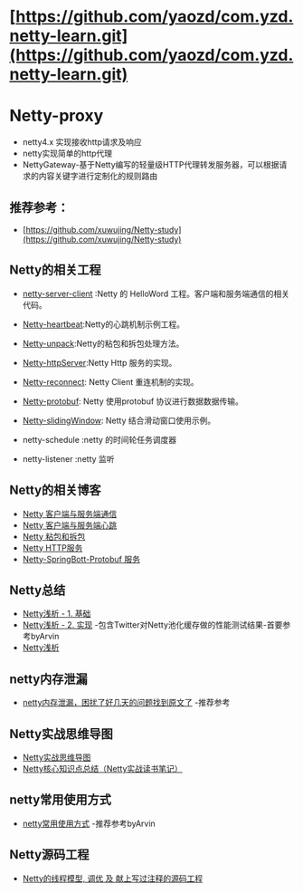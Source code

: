 # [https://github.com/yaozd/com.yzd.netty-learn.git](https://github.com/yaozd/com.yzd.netty-learn.git)

# Netty-proxy
- netty4.x 实现接收http请求及响应
- netty实现简单的http代理
- NettyGateway-基于Netty编写的轻量级HTTP代理转发服务器，可以根据请求的内容关键字进行定制化的规则路由

## 推荐参考：
- [https://github.com/xuwujing/Netty-study](https://github.com/xuwujing/Netty-study)

## Netty的相关工程

- [netty-server-client](https://github.com/xuwujing/Netty/tree/master/Netty-hello) :Netty 的 HelloWord 工程。客户端和服务端通信的相关代码。

- [Netty-heartbeat](https://github.com/xuwujing/Netty/tree/master/Netty-heartbeat):Netty的心跳机制示例工程。

- [Netty-unpack](https://github.com/xuwujing/Netty/tree/master/Netty-unpack):Netty的粘包和拆包处理方法。

- [Netty-httpServer](https://github.com/xuwujing/Netty/tree/master/Netty-httpServer):Netty Http 服务的实现。

- [Netty-reconnect](https://github.com/xuwujing/Netty-study/tree/master/Netty-reconnect): Netty Client 重连机制的实现。

- [Netty-protobuf](https://github.com/xuwujing/Netty-study/tree/master/Netty-protobuf): Netty 使用protobuf 协议进行数据数据传输。

- [Netty-slidingWindow](https://github.com/xuwujing/Netty-study/tree/master/Netty-slidingWindow): Netty 结合滑动窗口使用示例。

- netty-schedule    :netty 的时间轮任务调度器
- netty-listener    :netty 监听

 
## Netty的相关博客

- [Netty 客户端与服务端通信](http://blog.csdn.net/qazwsxpcm/article/details/77750865)
- [Netty 客户端与服务端心跳](http://blog.csdn.net/qazwsxpcm/article/details/78174437)
- [Netty 粘包和拆包](http://blog.csdn.net/qazwsxpcm/article/details/78265120)
- [Netty HTTP服务](http://blog.csdn.net/qazwsxpcm/article/details/78364023)
- [Netty-SpringBott-Protobuf 服务](https://blog.csdn.net/qazwsxpcm/article/details/81069833)

## Netty总结
- [Netty浅析 - 1. 基础](https://www.jianshu.com/p/5e8e9d458c5c)
- [Netty浅析 - 2. 实现](https://www.jianshu.com/p/93c763786d0c) -包含Twitter对Netty池化缓存做的性能测试结果-首要参考byArvin
- [Netty浅析](https://www.jianshu.com/p/5f094e751f65)

## netty内存泄漏
- [netty内存泄漏，困扰了好几天的问题找到原文了](https://blog.csdn.net/hannuotayouxi/article/details/78827499) -推荐参考

## Netty实战思维导图
- [Netty实战思维导图](https://www.jianshu.com/p/d02cd754da1d)
- [Netty核心知识点总结（Netty实战读书笔记）](https://blog.csdn.net/wk52525/article/details/87931437)


## netty常用使用方式
- [netty常用使用方式](https://www.cnblogs.com/fairjm/p/netty_common_pattern.html) -推荐参考byArvin

## Netty源码工程
- [Netty的线程模型, 调优 及 献上写过注释的源码工程](https://www.cnblogs.com/ZhuChangwu/p/12011096.html)